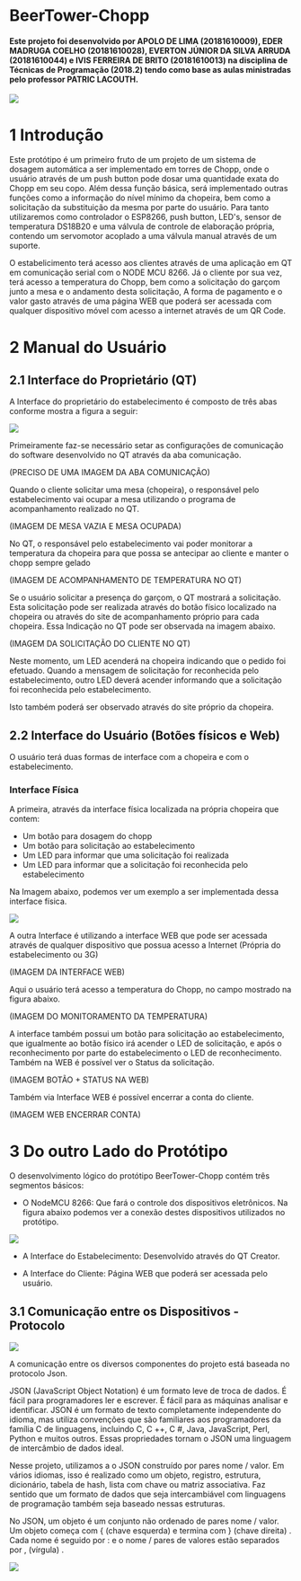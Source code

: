 # BeerTower-Chopp


#### Este projeto foi desenvolvido por APOLO DE LIMA (20181610009), EDER MADRUGA COELHO (20181610028), EVERTON JÚNIOR DA SILVA ARRUDA (20181610044) e IVIS FERREIRA DE BRITO (20181610013) na disciplina de Técnicas de Programação (2018.2) tendo como base as aulas ministradas pelo professor PATRIC LACOUTH.

![](figuras/chopeira.png)

# 1 Introdução

Este protótipo é um primeiro fruto de um projeto de um sistema de dosagem automática a ser implementado em torres de Chopp, onde o usuário através de um push button pode dosar uma quantidade exata do Chopp em seu copo. Além dessa função básica, será implementado outras funções como a informação do nível mínimo da chopeira, bem como a solicitação da substituição da mesma por parte do usuário. Para tanto utilizaremos como controlador o ESP8266, push button, LED's, sensor de temperatura DS18B20 e uma válvula de controle de elaboração própria, contendo um servomotor acoplado a uma válvula manual através de um suporte.

O estabelicimento terá acesso aos clientes através de uma aplicação em QT em comunicação serial com o NODE MCU 8266. Já o cliente por sua vez, terá acesso a temperatura do Chopp, bem como a solicitação do garçom junto a mesa e o andamento desta solicitação, A forma de pagamento e o valor gasto através de uma página WEB que poderá ser acessada com qualquer dispositivo móvel com acesso a internet através de um QR Code.

# 2 Manual do Usuário

## 2.1 Interface do Proprietário (QT)

A Interface do proprietário do estabelecimento é composto de três abas conforme mostra a figura a seguir:

![](figuras/abas.PNG)

Primeiramente faz-se necessário setar as configurações de comunicação do software desenvolvido no QT através da aba comunicação.

(PRECISO DE UMA IMAGEM DA ABA COMUNICAÇÃO)

Quando o cliente solicitar uma mesa (chopeira), o responsável pelo estabelecimento vai ocupar a mesa utilizando o programa de acompanhamento realizado no QT.

(IMAGEM DE MESA VAZIA E MESA OCUPADA)

No QT, o responsável pelo estabelecimento vai poder monitorar a temperatura da chopeira para que possa se antecipar ao cliente e manter o chopp sempre gelado

(IMAGEM DE ACOMPANHAMENTO DE TEMPERATURA NO QT)

Se o usuário solicitar a presença do garçom, o QT mostrará a solicitação. Esta solicitação pode ser realizada através do botão físico localizado na chopeira ou através do site de acompanhamento próprio para cada chopeira. Essa Indicação no QT pode ser observada na imagem abaixo.

(IMAGEM DA SOLICITAÇÃO DO CLIENTE NO QT)

Neste momento, um LED acenderá na chopeira indicando que o pedido foi efetuado.
Quando a mensagem de solicitação for reconhecida pelo estabelecimento, outro LED deverá acender informando que a solicitação foi reconhecida pelo estabelecimento.

Isto também poderá ser observado através do site próprio da chopeira.

## 2.2 Interface do Usuário (Botões físicos e Web)

O usuário  terá duas formas de interface com a chopeira e com o estabelecimento. 

### Interface Física

A primeira, através da interface física localizada na própria chopeira que contem:
- Um botão para dosagem do chopp
- Um botão para solicitação ao estabelecimento
- Um LED para informar que uma solicitação foi realizada
- Um LED para informar que a solicitação foi reconhecida pelo estabelecimento

Na Imagem abaixo, podemos ver um exemplo a ser implementada dessa interface física.

![](figuras/interfacefisica.PNG)

A outra Interface é utilizando a interface WEB que pode ser acessada através de qualquer dispositivo que possua acesso a Internet (Própria do estabelecimento ou 3G)

(IMAGEM DA INTERFACE WEB)

Aqui o usuário terá acesso a temperatura do Chopp, no campo mostrado na figura abaixo. 

(IMAGEM DO MONITORAMENTO DA TEMPERATURA)

A interface também possui um botão para solicitação ao estabelecimento, que igualmente ao botão físico irá acender o LED de solicitação, e após o reconhecimento por parte do estabelecimento o LED de reconhecimento. Também na WEB é possível ver o Status da solicitação.

(IMAGEM BOTÃO + STATUS NA WEB)

Também via Interface WEB é possível encerrar a conta do cliente.

(IMAGEM WEB ENCERRAR CONTA)

# 3 Do outro Lado do Protótipo

O desenvolvimento lógico do protótipo BeerTower-Chopp contém três segmentos básicos:

- O NodeMCU 8266: Que fará o controle dos dispositivos eletrônicos. Na figura abaixo podemos ver a conexão destes dispositivos utilizados no protótipo.

![](figuras/conexaoeletronica.PNG)

- A Interface do Estabelecimento: Desenvolvido através do QT Creator.

- A Interface do Cliente: Página WEB que poderá ser acessada pelo usuário.

## 3.1 Comunicação entre os Dispositivos - Protocolo

![](figuras/infograma.PNG)


A comunicação entre os diversos componentes do projeto está baseada no protocolo Json.

JSON (JavaScript Object Notation) é um formato leve de troca de dados. É fácil para programadores ler e escrever. É fácil para as máquinas analisar e identificar. JSON é um formato de texto completamente independente do idioma, mas utiliza convenções que são familiares aos programadores da família C de linguagens, incluindo C, C ++, C #, Java, JavaScript, Perl, Python e muitos outros. Essas propriedades tornam o JSON uma linguagem de intercâmbio de dados ideal.

Nesse projeto, utilizamos a o JSON construído por pares nome / valor. Em vários idiomas, isso é realizado como um objeto, registro, estrutura, dicionário, tabela de hash, lista com chave ou matriz associativa.
Faz sentido que um formato de dados que seja intercambiável com linguagens de programação também seja baseado nessas estruturas.

No JSON, um objeto é um conjunto não ordenado de pares nome / valor. Um objeto começa com {  (chave esquerda) e termina com }  (chave direita) . Cada nome é seguido por :  e o nome / pares de valores estão separados por ,  (vírgula) .

![](figuras/Json.png)


